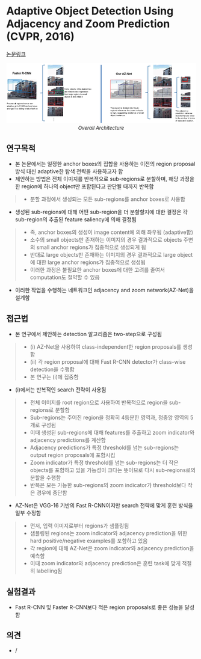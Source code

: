 # Adaptive Object Detection Using Adjacency and Zoom Prediction (CVPR, 2016)

[논문링크](https://openaccess.thecvf.com/content_cvpr_2016/html/Lu_Adaptive_Object_Detection_CVPR_2016_paper.html)

<p align="center">
    <img width="800" alt='fig1' src="../img/lu2016adaptive.png?raw=true"></br>
    <em><font size=2>Overall Architecture</font></em>
</p>

## 연구목적
- 본 논문에서는 일정한 anchor boxes의 집합을 사용하는 이전의 region proposal 방식 대신 adaptive한 탐색 전략을 사용하고자 함
- 제안하는 방법은 전체 이미지를 반복적으로 sub-regions로 분할하며, 해당 과정을 한 region에 하나의 object만 포함된다고 판단될 때까지 반복함
> - 분할 과정에서 생성되는 모든 sub-regions를 anchor boxes로 사용함
- 생성된 sub-regions에 대해 어떤 sub-region을 더 분할할지에 대한 결정은 각 sub-region의 추출된 feature saliency에 의해 결정됨
> - 즉, anchor boxes의 생성이 image content에 의해 좌우됨 (adaptive함)
> - 소수의 small objects만 존재하는 이미지의 경우 결과적으로 objects 주변의 small anchor regions가 집중적으로 생성되게 됨
> - 반대로 large objects만 존재하는 이미지의 경우 결과적으로 large object에 대한 large anchor regions가 집중적으로 생성됨
> - 이러한 과정은 불필요한 anchor boxes에 대한 고려를 줄여서 computation도 절약할 수 있음
- 이러한 작업을 수행하는 네트워크인 adjacency and zoom network(AZ-Net)을 설계함

## 접근법
- 본 연구에서 제안하는 detection 알고리즘은 two-step으로 구성됨
> - (i) AZ-Net을 사용하여 class-independent한 region proposals를 생성함
> - (ii) 각 region proposal에 대해 Fast R-CNN detector가 class-wise detection을 수행함
> - 본 연구는 (i)에 집중함
- (i)에서는 반복적인 search 전략이 사용됨
> - 전체 이미지를 root region으로 사용하여 반복적으로 region을 sub-regions로 분할함
> - Sub-regions는 주어진 region을 정확히 4등분한 영역과, 정중앙 영역의 5개로 구성됨
> - 이때 생성된 sub-regions에 대해 features를 추출하고 zoom indicator와 adjacency predictions를 계산함
> - Adjacency predictions가 특정 threshold를 넘는 sub-regions는 output region proposals에 포함시킴
> - Zoom indicator가 특정 threshold를 넘는 sub-regions는 더 작은 objects를 포함하고 있을 가능성이 크다는 뜻이므로 다시 sub-regions로의 분할을 수행함
> - 반복은 모든 가능한 sub-regions의 zoom indicator가 threshold보다 작은 경우에 중단함
- AZ-Net은 VGG-16 기반의 Fast R-CNN이지만 search 전략에 맞게 훈련 방식을 일부 수정함
> - 먼저, 입력 이미지로부터 regions가 샘플링됨
> - 샘플링된 regions는 zoom indicator와 adjacency prediction을 위한 hard positive/negative examples를 포함하고 있음
> - 각 region에 대해 AZ-Net은 zoom indicator와 adjacency prediction을 예측함
> - 이때 zoom indicator와 adjacency prediction은 훈련 task에 맞게 적절히 labelling됨

## 실험결과
- Fast R-CNN 및 Faster R-CNN보다 적은 region proposals로 좋은 성능을 달성함

## 의견
- / 